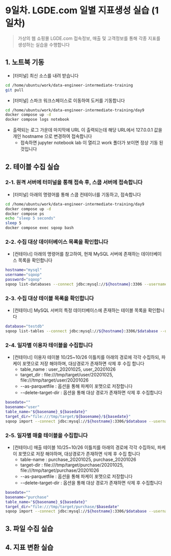 # 9일차. LGDE.com 일별 지표생성 실습 (1일차)
> 가상의 웹 쇼핑몰 LGDE.com 접속정보, 매출 및 고객정보를 통해 각종 지표를 생성하는 실습을 수행합니다


## 1. 노트북 기동
* [터미널] 최신 소스를 내려 받습니다
```bash
cd /home/ubuntu/work/data-engineer-intermediate-training
git pull
```
* [터미널] 스파크 워크스페이스로 이동하여 도커를 기동합니다
```bash
cd /home/ubuntu/work/data-engineer-intermediate-training/day9
docker compose up -d
docker compose logs notebook
```
* 출력되는 로그 가운데 마지막에 URL 이 출력되는데 해당 URL에서 127.0.0.1 값을 개인 hostname 으로 변경하여 접속합니다
  * 접속하면 jupyter notebook lab 이 열리고 work 폴더가 보이면 정상 기동 된 것입니다


## 2. 테이블 수집 실습

### 2-1. 원격 서버에 터미널을 통해 접속 후, 스쿱 서버에 접속합니다
* [터미널] 아래의 명령어를 통해 스쿱 컨테이너를 기동하고, 접속합니다
```bash
cd /home/ubuntu/work/data-engineer-intermediate-training/day9
docker compose up -d
docker compose ps
echo "sleep 5 seconds"
sleep 5
docker compose exec sqoop bash
```

### 2-2. 수집 대상 데이터베이스 목록을 확인합니다
* [컨테이너] 아래의 명령어를 참고하여, 현재 MySQL 서버에 존재하는 데이터베이스 목록을 확인합니다
```bash
hostname="mysql"
username="sqoop"
password="sqoop"
sqoop list-databases --connect jdbc:mysql://${hostname}:3306 --username ${username} --password ${password}
```

### 2-3. 수집 대상 테이블 목록을 확인합니다
* [컨테이너] MySQL 서버의 특정 데이터베이스에 존재하는 테이블 목록을 확인합니다
```bash
database="testdb"
sqoop list-tables --connect jdbc:mysql://${hostname}:3306/$database --username ${username} --password ${password}
```

### 2-4. 일자별 이용자 테이블을 수집합니다
* [컨테이너] 이용자 테이블 10/25~10/26 이틀치를 아래의 경로에 각각 수집하되, 파케이 포맷으로 저장 해야하며, 대상경로가 존재하면 삭제 후 수집 합니다
  - table\_name : user\_20201025, user\_20201026
  - target\_dir : file:///tmp/target/user/20201025, file:///tmp/target/user/20201026
  - --as-parquetfile : 옵션을 통해 파케이 포맷으로 저장합니다
  - --delete-target-dir	: 옵션을 통해 대상 경로가 존재하면 삭제 후 수집합니다
```bash
basedate=""
basename="user"
table_name="${basename}_${basedate}"
target_dir="file:///tmp/target/${basename}/${basedate}"
sqoop import --connect jdbc:mysql://${hostname}:3306/$database --username ${username} --password ${password} --table ${table_name} --target-dir ${target_dir} --as-parquetfile --delete-target-dir	
```

### 2-5. 일자별 매출 테이블을 수집합니다
* [컨테이너] 매출 테이블 10/25~10/26 이틀치를 아래의 경로에 각각 수집하되, 파케이 포맷으로 저장 해야하며, 대상경로가 존재하면 삭제 후 수집 합니다
  - table-name : purchase\_20201025, purchase\_20201026
  - target-dir : file:///tmp/target/purchase/20201025, file:///tmp/target/purchase/20201026
  - --as-parquetfile : 옵션을 통해 파케이 포맷으로 저장합니다
  - --delete-target-dir	: 옵션을 통해 대상 경로가 존재하면 삭제 후 수집합니다
```bash
basedate=""
basename="purchase"
table_name="${basename}_${basedate}"
target_dir="file:///tmp/target/purchase/$basedate"
sqoop import --connect jdbc:mysql://${hostname}:3306/$database --username ${username} --password ${password} --table ${table_name} --target-dir ${target_dir} --as-parquetfile --delete-target-dir	
```


## 3. 파일 수집 실습


## 4. 지표 변환 실습


